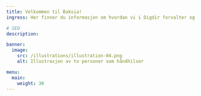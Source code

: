 ```yaml
---
title: Velkommen til Baksia!
ingress: Her finner du informasjon om hvordan vi i Digdir forvalter og videreutvikler produktene våre, for eksempel hvordan vi styrer, jobber og fordeler ansvaret for arbeidet.

# SEO
description:

banner:
  image:
    src: /illustrations/illustration-04.png
    alt: Illustrasjon av to personer som håndhilser

menu:
  main:
    weight: 30
---
```

